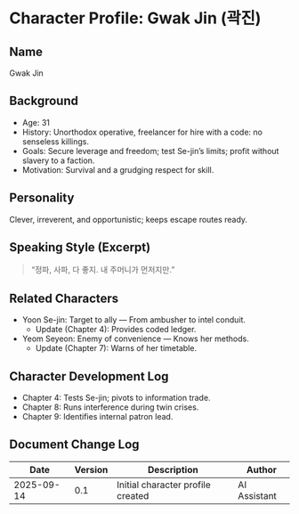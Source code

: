 # Character Profile: Gwak Jin (곽진)

## Name
Gwak Jin

## Background
- Age: 31
- History: Unorthodox operative, freelancer for hire with a code: no senseless killings.
- Goals: Secure leverage and freedom; test Se-jin’s limits; profit without slavery to a faction.
- Motivation: Survival and a grudging respect for skill.

## Personality
Clever, irreverent, and opportunistic; keeps escape routes ready.

## Speaking Style (Excerpt)
> “정파, 사파, 다 좋지. 내 주머니가 먼저지만.”

## Related Characters
- Yoon Se-jin: Target to ally — From ambusher to intel conduit.
  - Update (Chapter 4): Provides coded ledger.
- Yeom Seyeon: Enemy of convenience — Knows her methods.
  - Update (Chapter 7): Warns of her timetable.

## Character Development Log
- Chapter 4: Tests Se-jin; pivots to information trade.
- Chapter 8: Runs interference during twin crises.
- Chapter 9: Identifies internal patron lead.

## Document Change Log
| Date       | Version | Description                         | Author       |
|------------|---------|-------------------------------------|--------------|
| 2025-09-14 | 0.1     | Initial character profile created   | AI Assistant |